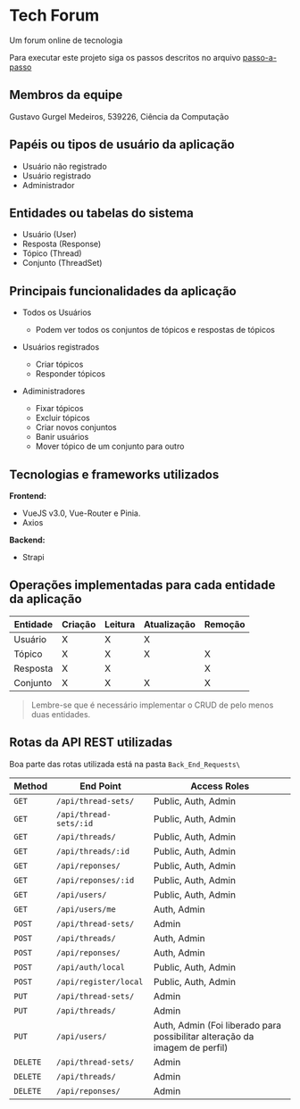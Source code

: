# Tech Forum

Um forum online de tecnologia

Para executar este projeto siga os passos descritos no arquivo [passo-a-passo](passo-a-passo.md)

## Membros da equipe

Gustavo Gurgel Medeiros, 539226, Ciência da Computação

## Papéis ou tipos de usuário da aplicação

- Usuário não registrado
- Usuário registrado
- Administrador

## Entidades ou tabelas do sistema

- Usuário (User)
- Resposta (Response)
- Tópico (Thread)
- Conjunto (ThreadSet)

## Principais funcionalidades da aplicação

- Todos os Usuários

  - Podem ver todos os conjuntos de tópicos e respostas de tópicos

- Usuários registrados

  - Criar tópicos
  - Responder tópicos

- Adiministradores
  - Fixar tópicos
  - Excluir tópicos
  - Criar novos conjuntos
  - Banir usuários
  - Mover tópico de um conjunto para outro

## Tecnologias e frameworks utilizados

**Frontend:**

- VueJS v3.0, Vue-Router e Pinia.
- Axios

**Backend:**

- Strapi

## Operações implementadas para cada entidade da aplicação

| Entidade | Criação | Leitura | Atualização | Remoção |
| -------- | ------- | ------- | ----------- | ------- |
| Usuário  | X       | X       | X           |         |
| Tópico   | X       | X       | X           | X       |
| Resposta | X       | X       |             | X       |
| Conjunto | X       | X       | X           | X       |

> Lembre-se que é necessário implementar o CRUD de pelo menos duas entidades.

## Rotas da API REST utilizadas

Boa parte das rotas utilizada está na pasta `Back_End_Requests\`

| Method   | End Point              | Access Roles                                                                  |
| -------- | ---------------------- | ----------------------------------------------------------------------------- |
| `GET`    | `/api/thread-sets/`    | Public, Auth, Admin                                                           |
| `GET`    | `/api/thread-sets/:id` | Public, Auth, Admin                                                           |
| `GET`    | `/api/threads/`        | Public, Auth, Admin                                                           |
| `GET`    | `/api/threads/:id`     | Public, Auth, Admin                                                           |
| `GET`    | `/api/reponses/`       | Public, Auth, Admin                                                           |
| `GET`    | `/api/reponses/:id`    | Public, Auth, Admin                                                           |
| `GET`    | `/api/users/`          | Public, Auth, Admin                                                           |
| `GET`    | `/api/users/me`        | Auth, Admin                                                                   |
| `POST`   | `/api/thread-sets/`    | Admin                                                                         |
| `POST`   | `/api/threads/`        | Auth, Admin                                                                   |
| `POST`   | `/api/reponses/`       | Auth, Admin                                                                   |
| `POST`   | `/api/auth/local`      | Public, Auth, Admin                                                           |
| `POST`   | `/api/register/local`  | Public, Auth, Admin                                                           |
| `PUT`    | `/api/thread-sets/`    | Admin                                                                         |
| `PUT`    | `/api/threads/`        | Admin                                                                         |
| `PUT`    | `/api/users/`          | Auth, Admin (Foi liberado para  possibilitar alteração   da imagem de perfil) |
| `DELETE` | `/api/thread-sets/`    | Admin                                                                         |
| `DELETE` | `/api/threads/`        | Admin                                                                         |
| `DELETE` | `/api/reponses/`       | Admin                                                                         |